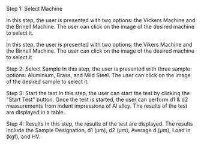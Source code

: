 Step 1: Select Machine

In this step, the user is presented with two options: the Vickers Machine and the Brinell Machine. The user can click on the image of the desired machine to select it.

In this step, the user is presented with two options: the Vikers Machine and the Birnell Machine. The user can click on the image of the desired machine to select it

Step 2: Select Sample
In this step, the user is presented with three sample options: Aluminium, Brass, and Mild Steel. The user can click on the image of the desired sample to select it.

Step 3: Start the test
In this step, the user can start the test by clicking the "Start Test" button. Once the test is started, the user can perform d1 & d2 measurements from indent impressions of Al alloy. The results of the test are displayed in a table.

Step 4: Results
In this step, the results of the test are displayed. The results include the Sample Designation, d1 (µm), d2 (µm), Average d (µm), Load in (kgf), and HV.
